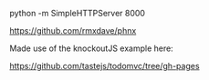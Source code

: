 python -m SimpleHTTPServer 8000

https://github.com/rmxdave/phnx

Made use of the knockoutJS example here:

https://github.com/tastejs/todomvc/tree/gh-pages